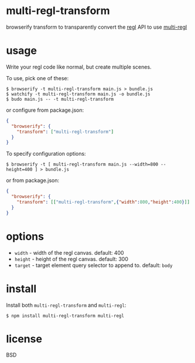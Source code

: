 # multi-regl-transform

browserify transform to transparently convert the
[regl][1] API to use [multi-regl][2]

[1]: http://regl.party
[2]: https://npmjs.com/package/multi-regl

# usage

Write your regl code like normal, but create multiple scenes.

To use, pick one of these:

```
$ browserify -t multi-regl-transform main.js > bundle.js
$ watchify -t multi-regl-transform main.js -o bundle.js
$ budo main.js -- -t multi-regl-transform
```

or configure from package.json:

``` json
{
  "browserify": {
    "transform": ["multi-regl-transform"]
  }
}
```

To specify configuration options:

```
$ browserify -t [ multi-regl-transform main.js --width=800 --height=400 ] > bundle.js
```

or from package.json:

``` json
{
  "browserify": {
    "transform": [["multi-regl-transform",{"width":800,"height":400}]]
  }
}
```

# options

* `width` - width of the regl canvas. default: 400
* `height` - height of the regl canvas. default: 300
* `target` - target element query selector to append to. default: `body`

# install

Install both `multi-regl-transform` and `multi-regl`:

```
$ npm install multi-regl-transform multi-regl
```

# license

BSD
